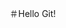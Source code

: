 ＃Hello Git!

<!---
MahiroK/MahiroK is a ✨ special ✨ repository because its `README.md` (this file) appears on your GitHub profile.
You can click the Preview link to take a look at your changes.
--->
